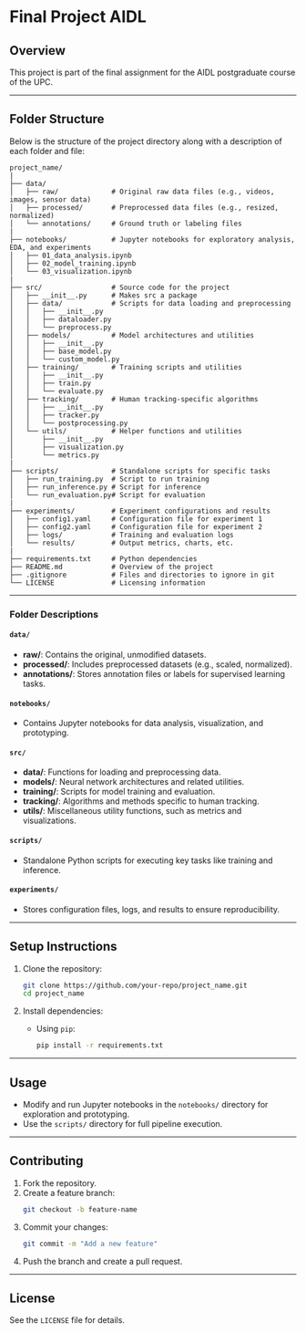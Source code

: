 # Final Project AIDL

## Overview
This project is part of the final assignment for the AIDL postgraduate course of the UPC.

---

## Folder Structure
Below is the structure of the project directory along with a description of each folder and file:

```plaintext
project_name/
|
├── data/
│   ├── raw/             # Original raw data files (e.g., videos, images, sensor data)
│   ├── processed/       # Preprocessed data files (e.g., resized, normalized)
│   └── annotations/     # Ground truth or labeling files
|
├── notebooks/           # Jupyter notebooks for exploratory analysis, EDA, and experiments
│   ├── 01_data_analysis.ipynb
│   ├── 02_model_training.ipynb
│   └── 03_visualization.ipynb
|
├── src/                 # Source code for the project
│   ├── __init__.py      # Makes src a package
│   ├── data/            # Scripts for data loading and preprocessing
│   │   ├── __init__.py
│   │   ├── dataloader.py
│   │   └── preprocess.py
│   ├── models/          # Model architectures and utilities
│   │   ├── __init__.py
│   │   ├── base_model.py
│   │   └── custom_model.py
│   ├── training/        # Training scripts and utilities
│   │   ├── __init__.py
│   │   ├── train.py
│   │   └── evaluate.py
│   ├── tracking/        # Human tracking-specific algorithms
│   │   ├── __init__.py
│   │   ├── tracker.py
│   │   └── postprocessing.py
│   └── utils/           # Helper functions and utilities
│       ├── __init__.py
│       ├── visualization.py
│       └── metrics.py
|
├── scripts/             # Standalone scripts for specific tasks
│   ├── run_training.py  # Script to run training
│   ├── run_inference.py # Script for inference
│   └── run_evaluation.py# Script for evaluation
|
├── experiments/         # Experiment configurations and results
│   ├── config1.yaml     # Configuration file for experiment 1
│   ├── config2.yaml     # Configuration file for experiment 2
│   ├── logs/            # Training and evaluation logs
│   └── results/         # Output metrics, charts, etc.
|
├── requirements.txt     # Python dependencies
├── README.md            # Overview of the project
├── .gitignore           # Files and directories to ignore in git
└── LICENSE              # Licensing information
```

---

### Folder Descriptions

#### `data/`
- **raw/**: Contains the original, unmodified datasets.
- **processed/**: Includes preprocessed datasets (e.g., scaled, normalized).
- **annotations/**: Stores annotation files or labels for supervised learning tasks.

#### `notebooks/`
- Contains Jupyter notebooks for data analysis, visualization, and prototyping.

#### `src/`
- **data/**: Functions for loading and preprocessing data.
- **models/**: Neural network architectures and related utilities.
- **training/**: Scripts for model training and evaluation.
- **tracking/**: Algorithms and methods specific to human tracking.
- **utils/**: Miscellaneous utility functions, such as metrics and visualizations.

#### `scripts/`
- Standalone Python scripts for executing key tasks like training and inference.

#### `experiments/`
- Stores configuration files, logs, and results to ensure reproducibility.

---

## Setup Instructions

1. Clone the repository:
   ```bash
   git clone https://github.com/your-repo/project_name.git
   cd project_name
   ```

2. Install dependencies:
   - Using `pip`:
     ```bash
     pip install -r requirements.txt
     ```

---

## Usage
- Modify and run Jupyter notebooks in the `notebooks/` directory for exploration and prototyping.
- Use the `scripts/` directory for full pipeline execution.

---

## Contributing
1. Fork the repository.
2. Create a feature branch:
   ```bash
   git checkout -b feature-name
   ```
3. Commit your changes:
   ```bash
   git commit -m "Add a new feature"
   ```
4. Push the branch and create a pull request.

---

## License
See the `LICENSE` file for details.

